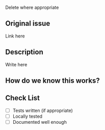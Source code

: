 Delete where appropriate 

## Original issue

Link here

## Description

Write here

## How do we know this works?

## Check List

* [ ] Tests written (if appropriate)
* [ ] Locally tested
* [ ] Documented well enough
